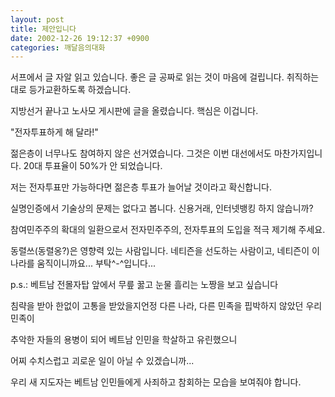 ```yaml
---
layout: post
title: 제안입니다
date: 2002-12-26 19:12:37 +0900
categories: 깨달음의대화
---
```

서프에서 글 자알 읽고 있습니다. 좋은 글 공짜로 읽는 것이 마음에 걸립니다. 취직하는 대로 등가교환하도록 하겠습니다.
  

  
지방선거 끝나고 노사모 게시판에 글을 올렸습니다. 핵심은 이겁니다.
  

  
"전자투표하게 해 달라!"
  

  
젊은층이 너무나도 참여하지 않은 선거였습니다. 그것은 이번 대선에서도 마찬가지입니다. 20대 투표율이 50%가 안 되었습니다.
  

  
저는 전자투표만 가능하다면 젊은층 투표가 늘어날 것이라고 확신합니다.
  

  
실명인증에서 기술상의 문제는 없다고 봅니다. 신용거래, 인터넷뱅킹 하지 않습니까?
  

  
참여민주주의 확대의 일환으로서 전자민주주의, 전자투표의 도입을 적극 제기해 주세요.
  

  
동렬쓰(동렬옹?)은 영향력 있는 사람입니다. 네티즌을 선도하는 사람이고, 네티즌이 이 나라를 움직이니까요... 부탁^-^입니다...
  

  

  
p.s.: 베트남 전몰자탑 앞에서 무릎 꿇고 눈물 흘리는 노짱을 보고 싶습니다
         
침략을 받아 한없이 고통을 받았을지언정 다른 나라, 다른 민족을 핍박하지 않았던 우리 민족이
         
추악한 자들의 용병이 되어 베트남 인민을 학살하고 유린했으니
         
어찌 수치스럽고 괴로운 일이 아닐 수 있겠습니까...
         
우리 새 지도자는 베트남 인민들에게 사죄하고 참회하는 모습을 보여줘야 합니다.